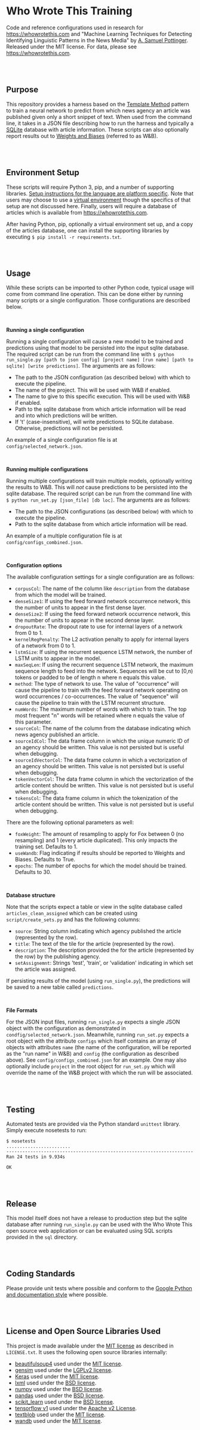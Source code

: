 Who Wrote This Training
====================================================================================================
Code and reference configurations used in research for https://whowrotethis.com and "Machine Learning Techniques for Detecting Identifying Linguistic Patterns in the News Media" by [A. Samuel Pottinger](https://gleap.org). Released under the MIT license. For data, please see https://whowrotethis.com.

<br>
<br>

Purpose
----------------------------------------------------------------------------------------------------
This repository provides a harness based on the [Template Method](https://sourcemaking.com/design_patterns/template_method) pattern to train a neural network to predict from which news agency an article was published given only a short snippet of text. When used from the command line, it takes in a JSON file describing how to run the harness and typically a [SQLite](https://www.sqlite.org/index.html) database with article information. These scripts can also optionally report results out to [Weights and Biases](https://www.wandb.com/) (referred to as W&B).

<br>
<br>

Environment Setup
----------------------------------------------------------------------------------------------------
These scripts will require Python 3, pip, and a number of supporting libraries. [Setup instructions for the language are platform specific](https://realpython.com/installing-python/). Note that users may choose to use a [virtual environment](https://realpython.com/python-virtual-environments-a-primer/) though the specifics of that setup are not discussed here. Finally, users will require a database of articles which is available from https://whowrotethis.com.

After having Python, pip, optionally a virtual environment set up, and a copy of the articles database, one can install the supporting libraries by executing `$ pip install -r requirements.txt`.

<br>
<br>

Usage
----------------------------------------------------------------------------------------------------
While these scripts can be imported to other Python code, typical usage will come from command line operation. This can be done either by running many scripts or a single configuration. Those configurations are described below.

<br>

**Running a single configuration**

Running a single configuration will cause a new model to be trained and predictions using that model to be persisted into the input sqlite database. The required script can be run from the command line with `$ python run_single.py [path to json config] [project name] [run name] [path to sqlite] [write predictions]`. The arguments are as follows:

 - The path to the JSON configuration (as described below) with which to execute the pipeline.
 - The name of the project. This will be used with W&B if enabled.
 - The name to give to this specific execution. This will be used with W&B if enabled.
 - Path to the sqlite database from which article information will be read and into which predictions will be written.
 - If 't' (case-insensitive), will write predictions to SQLite database. Otherwise, predictions will not be persisted.

An example of a single configuration file is at `config/selected_network.json`.

<br>

**Running multiple configurations**

Running multiple configurations will train multiple models, optionally writing the results to W&B. This will _not_ cause predictions to be persisted into the sqlite database. The required script can be run from the command line with `$ python run_set.py [json_file] [db loc]`. The arguments are as follows:

 - The path to the JSON configurations (as described below) with which to execute the pipeline.
 - Path to the sqlite database from which article information will be read.

An example of a multiple configuration file is at `config/configs_combined.json`.

<br>

**Configuration options**

The available configuration settings for a single configuration are as follows:

 - `corpusCol`: The name of the column like `description` from the database from which the model will be trained.
 - `denseSize1`: If using the feed forward network occurrence network, this the number of units to appear in the first dense layer.
 - `denseSize2`: If using the feed forward network occurrence network, this the number of units to appear in the second dense layer.
 - `dropoutRate`: The dropout rate to use for internal layers of a network from 0 to 1.
 - `kernelRegPenalty`: The L2 activation penalty to apply for internal layers of a network from 0 to 1.
 - `lstmSize`: If using the recurrent sequence LSTM network, the number of LSTM units to appear in the model.
 - `maxSeqLen`: If using the recurrent sequence LSTM network, the maximum sequence length to feed into the network. Sequences will be cut to [0,n) tokens or padded to be of length n where n equals this value.
 - `method`: The type of network to use. The value of "occurrence" will cause the pipeline to train with the feed forward network operating on word occurrences / co-occurrences. The value of "sequence" will cause the pipeline to train with the LSTM recurrent structure.
 - `numWords`: The maximum number of words with which to train. The top most frequent "n" words will be retained where n equals the value of this parameter.
 - `sourceCol`: The name of the column from the database indicating which news agency published an article.
 - `sourceIdCol`: The data frame column in which the unique numeric ID of an agency should be written. This value is not persisted but is useful when debugging.
 - `sourceIdVectorCol`: The data frame column in which a vectorization of an agency should be written. This value is not persisted but is useful when debugging.
 - `tokenVectorCol`: The data frame column in which the vectorization of the article content should be written. This value is not persisted but is useful when debugging.
 - `tokensCol`: The data frame column in which the tokenization of the article content should be written. This value is not persisted but is useful when debugging.

There are the following optional parameters as well:

 - `foxWeight`: The amount of resampling to apply for Fox between 0 (no resampling) and 1 (every article duplicated). This only impacts the training set. Defaults to 1.
 - `useWandb`: Flag indicating if results should be reported to Weights and Biases. Defaults to True.
 - `epochs`: The number of epochs for which the model should be trained. Defaults to 30.

<br>

**Database structure**

Note that the scripts expect a table or view in the sqlite database called `articles_clean_assigned` which can be created using `script/create_sets.py` and has the following columns:

 - `source`: String column indicating which agency published the article (represented by the row).
 - `title`: The text of the tile for the article (represented by the row).
 - `description`: The description provided the for the article (represented by the row) by the publishing agency.
 - `setAssignemnt`: Strings 'test', 'train', or 'validation' indicating in which set the article was assigned.

If persisting results of the model (using `run_single.py`), the predictions will be saved to a new table called `predictions`.

<br>

**File Formats**

For the JSON input files, running `run_single.py` expects a single JSON object with the configuration as demonstrated in `condfig/selected_network.json`. Meanwhile, running `run_set.py` expects a root object with the attribute `configs` which itself contains an array of objects with attributes `name` (the name of the configuration, will be reported as the "run name" in W&B) and `config` (the configuration as described above). See `config/configs_combined.json` for an example. One may also optionally include `project` in the root object for `run_set.py` which will override the name of the W&B project with which the run will be associated.

<br>
<br>

Testing
----------------------------------------------------------------------------------------------------
Automated tests are provided via the Python standard `unittest` library. Simply execute nosetests to run:

```
$ nosetests
........................
----------------------------------------------------------------------
Ran 24 tests in 9.934s

OK
```

<br>
<br>

Release
----------------------------------------------------------------------------------------------------
This model itself does not have a release to production step but the sqlite database after running `run_single.py` can be used with the Who Wrote This open source web application or can be evaluated using SQL scripts provided in the `sql` directory.

<br>
<br>

Coding Standards
----------------------------------------------------------------------------------------------------
Please provide unit tests where possible and conform to the [Google Python and documentation style](https://github.com/google/styleguide/blob/gh-pages/pyguide.md) where possible.

<br>
<br>

License and Open Source Libraries Used
----------------------------------------------------------------------------------------------------
This project is made available under the [MIT license](https://opensource.org/licenses/MIT) as described in `LICENSE.txt`. It uses the following open source libraries internally:

 - [beautifulsoup4](https://www.crummy.com/software/BeautifulSoup/) used under the [MIT license](https://opensource.org/licenses/MIT).
 - [gensim](https://radimrehurek.com/gensim/) used under the [LGPLv2 license](https://github.com/RaRe-Technologies/gensim/blob/develop/COPYING).
 - [Keras](https://keras.io/) used under the [MIT license](https://github.com/keras-team/keras/blob/master/LICENSE).
 - [lxml](https://lxml.de/) used under the [BSD license](https://github.com/lxml/lxml/blob/master/doc/licenses/BSD.txt).
 - [numpy](https://www.numpy.org/) used under the [BSD license](https://www.numpy.org/license.html#license).
 - [pandas](https://pandas.pydata.org/) used under the [BSD license](http://pandas.pydata.org/pandas-docs/stable/getting_started/overview.html#license).
 - [scikit_learn](https://scikit-learn.org/stable/) used under the [BSD license](https://github.com/scikit-learn/scikit-learn/blob/master/COPYING).
 - [tensorflow v1](https://www.tensorflow.org/) used under the [Apache v2 License](https://github.com/tensorflow/tensorflow/blob/master/LICENSE).
 - [textblob](https://textblob.readthedocs.io/en/dev/) used under the [MIT license](https://textblob.readthedocs.io/en/dev/license.html).
 - [wandb](https://www.wandb.com/) used under the [MIT license](https://github.com/wandb/client/blob/master/LICENSE).

